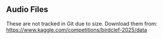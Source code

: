 ## Audio Files
These are not tracked in Git due to size. Download them from:
https://www.kaggle.com/competitions/birdclef-2025/data
